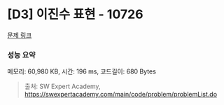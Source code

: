 # [D3] 이진수 표현 - 10726 

[문제 링크](https://swexpertacademy.com/main/code/problem/problemDetail.do?contestProbId=AXRSXf_a9qsDFAXS) 

### 성능 요약

메모리: 60,980 KB, 시간: 196 ms, 코드길이: 680 Bytes



> 출처: SW Expert Academy, https://swexpertacademy.com/main/code/problem/problemList.do